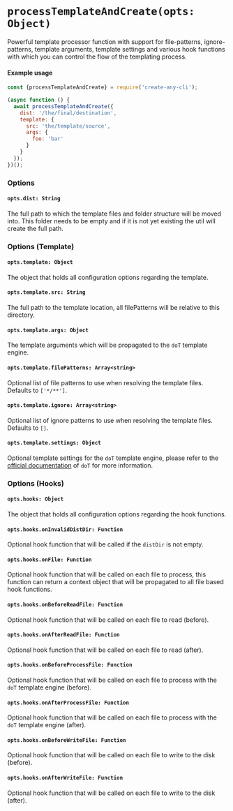 # `processTemplateAndCreate(opts: Object)`
Powerful template processor function with support for file-patterns, ignore-patterns, template arguments, template settings and various hook functions with which you can control the flow of the templating process.

#### Example usage
```js
const {processTemplateAndCreate} = require('create-any-cli');

(async function () {
  await processTemplateAndCreate({
    dist: '/the/final/destination',
    template: {
      src: 'the/template/source',
      args: {
        foo: 'bar'
      }
    }
  });
})();
```


### Options
#### `opts.dist: String`
The full path to which the template files and folder structure will be moved into. This folder needs to be empty and if it is not yet existing the util will create the full path.


### Options (Template)
#### `opts.template: Object`
The object that holds all configuration options regarding the template.

#### `opts.template.src: String`
The full path to the template location, all filePatterns will be relative to this directory.

#### `opts.template.args: Object`
The template arguments which will be propagated to the `doT` template engine.

#### `opts.template.filePatterns: Array<string>`
Optional list of file patterns to use when resolving the template files. Defaults to `['*/**']`.

#### `opts.template.ignore: Array<string>`
Optional list of ignore patterns to use when resolving the template files. Defaults to `[]`.

#### `opts.template.settings: Object`
Optional template settings for the `doT` template engine, please refer to the [official documentation](http://olado.github.io/doT/) of `doT` for more information.


### Options (Hooks)
#### `opts.hooks: Object`
The object that holds all configuration options regarding the hook functions.

#### `opts.hooks.onInvalidDistDir: Function`
Optional hook function that will be called if the `distDir` is not empty.

#### `opts.hooks.onFile: Function`
Optional hook function that will be called on each file to process, this function can return a context object that will be propagated to all file based hook functions.

#### `opts.hooks.onBeforeReadFile: Function`
Optional hook function that will be called on each file to read (before).

#### `opts.hooks.onAfterReadFile: Function`
Optional hook function that will be called on each file to read (after).

#### `opts.hooks.onBeforeProcessFile: Function`
Optional hook function that will be called on each file to process with the `doT` template engine (before).

#### `opts.hooks.onAfterProcessFile: Function`
Optional hook function that will be called on each file to process with the `doT` template engine (after).

#### `opts.hooks.onBeforeWriteFile: Function`
Optional hook function that will be called on each file to write to the disk (before).

#### `opts.hooks.onAfterWriteFile: Function`
Optional hook function that will be called on each file to write to the disk (after).
